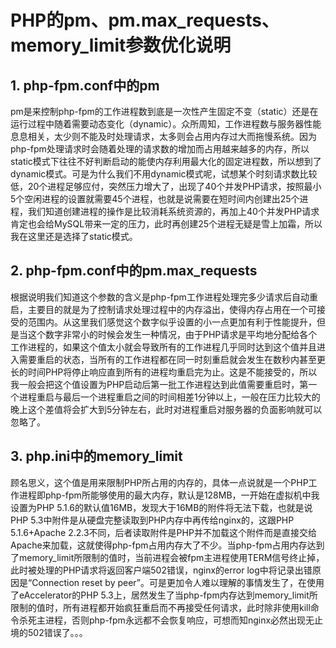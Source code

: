 # PHP的pm、pm.max_requests、memory_limit参数优化说明

## 1. php-fpm.conf中的pm
pm是来控制php-fpm的工作进程数到底是一次性产生固定不变（static）还是在运行过程中随着需要动态变化（dynamic）。众所周知，工作进程数与服务器性能息息相关，太少则不能及时处理请求，太多则会占用内存过大而拖慢系统。因为php-fpm处理请求时会随着处理的请求数的增加而占用越来越多的内存，所以static模式下往往不好判断启动的能使内存利用最大化的固定进程数，所以想到了dynamic模式。可是为什么我们不用dynamic模式呢，试想某个时刻请求数比较低，20个进程足够应付，突然压力增大了，出现了40个并发PHP请求，按照最小5个空闲进程的设置就需要45个进程，也就是说需要在短时间内创建出25个进程，我们知道创建进程的操作是比较消耗系统资源的，再加上40个并发PHP请求肯定也会给MySQL带来一定的压力，此时再创建25个进程无疑是雪上加霜，所以我在这里还是选择了static模式。

## 2. php-fpm.conf中的pm.max_requests
根据说明我们知道这个参数的含义是php-fpm工作进程处理完多少请求后自动重启，主要目的就是为了控制请求处理过程中的内存溢出，使得内存占用在一个可接受的范围内。从这里我们感觉这个数字似乎设置的小一点更加有利于性能提升，但是当这个数字非常小的时候会发生一种情况，由于PHP请求是平均地分配给各个工作进程的，如果这个值太小就会导致所有的工作进程几乎同时达到这个值并且进入需要重启的状态，当所有的工作进程都在同一时刻重启就会发生在数秒内甚至更长的时间PHP将停止响应直到所有的进程均重启完为止。这是不能接受的，所以我一般会把这个值设置为PHP启动后第一批工作进程达到此值需要重启时，第一个进程重启与最后一个进程重启之间的时间相差1分钟以上，一般在压力比较大的晚上这个差值将会扩大到5分钟左右，此时对进程重启对服务器的负面影响就可以忽略了。

## 3. php.ini中的memory_limit
顾名思义，这个值是用来限制PHP所占用的内存的，具体一点说就是一个PHP工作进程即php-fpm所能够使用的最大内存，默认是128MB，一开始在虚拟机中我设置为PHP 5.1.6的默认值16MB，发现大于16MB的附件将无法下载，也就是说PHP 5.3中附件是从硬盘完整读取到PHP内存中再传给nginx的，这跟PHP 5.1.6+Apache 2.2.3不同，后者读取附件是PHP并不加载这个附件而是直接交给Apache来加载，这就使得php-fpm占用内存大了不少。当php-fpm占用内存达到了memory_limit所限制的值时，当前进程会被fpm主进程使用TERM信号终止掉，此时被处理的PHP请求将返回客户端502错误，nginx的error log中将记录出错原因是“Connection reset by peer”。可是更加令人难以理解的事情发生了，在使用了eAccelerator的PHP 5.3上，居然发生了当php-fpm内存达到memory_limit所限制的值时，所有进程都开始疯狂重启而不再接受任何请求，此时除非使用kill命令杀死主进程，否则php-fpm永远都不会恢复响应，可想而知nginx必然出现无止境的502错误了。。。

